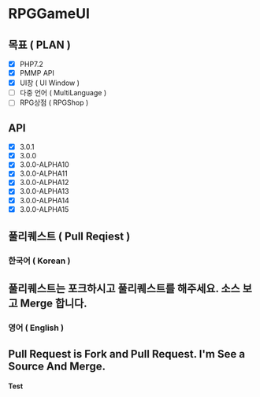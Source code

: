 # RPGGameUI

## 목표 ( PLAN )
 - [x] PHP7.2
 - [x] PMMP API
 - [x] UI창 ( UI Window )
 - [ ] 다중 언어 ( MultiLanguage )
 - [ ] RPG상점 ( RPGShop )
 
## API
- [x] 3.0.1
- [x] 3.0.0
- [x] 3.0.0-ALPHA10
- [x] 3.0.0-ALPHA11
- [x] 3.0.0-ALPHA12
- [x] 3.0.0-ALPHA13
- [x] 3.0.0-ALPHA14
- [x] 3.0.0-ALPHA15

## 풀리퀘스트 ( Pull Reqiest )

### 한국어 ( Korean )
## 풀리퀘스트는 포크하시고 풀리퀘스트를 해주세요. 소스 보고 Merge 합니다.

### 영어 ( English )
## Pull Request is Fork and Pull Request. I'm See a Source And Merge.






#### Test
